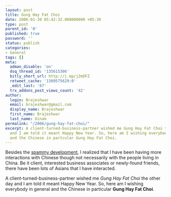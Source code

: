 ```yaml
---
layout: post
title: Gung Hay Fat Choi
date: 2006-01-30 05:42:32.000000000 +05:30
type: post
parent_id: '0'
published: true
password: ''
status: publish
categories:
- General
tags: []
meta:
  adman_disable: 'on'
  dsq_thread_id: '135615306'
  bitly_short_url: http://j.mp/j2mDFZ
  retweet_cache: '1309575629:0'
  _edit_last: '67'
  trx_addons_post_views_count: '42'
author:
  login: Brajeshwar
  email: brajeshwar@gmail.com
  display_name: Brajeshwar
  first_name: Brajeshwar
  last_name: Oinam
permalink: "/2006/gung-hay-fat-choi/"
excerpt: A client-turned-business-partner wished me Gung Hay Fat Choi the other day
  and I am told it meant Happy New Year. So, here am I wishing everybody in general
  and the Chinese in partcular Gung Hay Fat Choi.
---
```

<p>Besides the <a href="/2005/scary-mandarin-nightmare/">spammy development</a>, I realized that I have been having more interactions with Chinese though not necessarily with the people living in China. Be it client, interested business associates or newly-found friends, there have been lots of Asians that I have interacted.</p>
<p>A client-turned-business-partner wished me <em>Gung Hay Fat Choi</em> the other day and I am told it meant Happy New Year. So, here am I wishing everybody in general and the Chinese in particular <strong>Gung Hay Fat Choi</strong>.</p>
